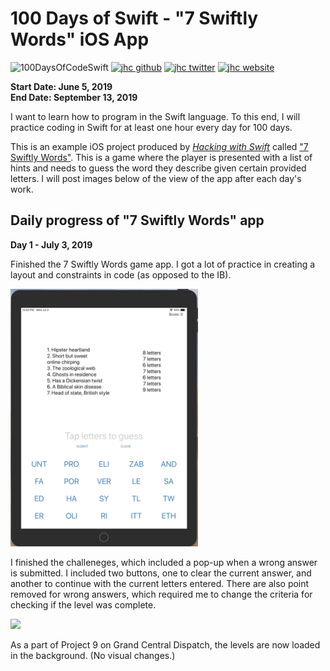 # 100 Days of Swift - "7 Swiftly Words" iOS App

![100DaysOfCodeSwift](https://img.shields.io/badge/100DaysOfCode-Swift-FA7343.svg?style=flat&logo=swift)
[![jhc github](https://img.shields.io/badge/GitHub-jhrcook-lightgrey.svg?style=flat&logo=github)](https://github.com/jhrcook)
[![jhc twitter](https://img.shields.io/badge/Twitter-@JoshDoesA-00aced.svg?style=flat&logo=twitter)](https://twitter.com/JoshDoesa)
[![jhc website](https://img.shields.io/badge/Website-Joshua_Cook-5087B2.svg?style=flat&logo=telegram)](https://joshuacook.netlify.com)

**Start Date: June 5, 2019  
End Date: September 13, 2019**

I want to learn how to program in the Swift language. To this end, I will practice coding in Swift for at least one hour every day for 100 days.

This is an example iOS project produced by [*Hacking with Swift*](https://www.hackingwithswift.com/read) called ["7 Swiftly Words"](https://www.hackingwithswift.com/read/8/overview). This is a game where the player is presented with a list of hints and needs to guess the word they describe given certain provided letters. I will post images below of the view of the app after each day's work.

## Daily progress of "7 Swiftly Words" app

**Day 1 - July 3, 2019**

Finished the 7 Swiftly Words game app. I got a lot of practice in creating a layout and constraints in code (as opposed to the IB).

<img src="progress_screenshots/Jul-03-2019 12-53-22.gif" width="300"/>

I finished the challeneges, which included a pop-up when a wrong answer is submitted. I included two buttons, one to clear the current answer, and another to continue with the current letters entered. There are also point removed for wrong answers, which required me to change the criteria for checking if the level was complete.

<img src="progress_screenshots/Jul-03-2019 15-21-55.gif" width="300"/>

As a part of Project 9 on Grand Central Dispatch, the levels are now loaded in the background. (No visual changes.)
